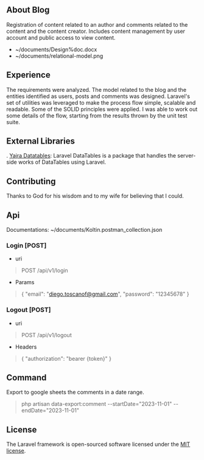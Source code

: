 ## About Blog

Registration of content related to an author and comments related to the content and the content creator. Includes content management by user account and public access to view content.

* ~/documents/Design%doc.docx
* ~/documents/relational-model.png

## Experience

The requirements were analyzed. The model related to the blog and the entities identified as users, posts and comments was designed. Laravel's set of utilities was leveraged to make the process flow simple, scalable and readable. Some of the SOLID principles were applied. I was able to work out some details of the flow, starting from the results thrown by the unit test suite.

## External Libraries

. [Yajra Datatables](https://yajrabox.com/docs/laravel-datatables/9.0): Laravel DataTables is a package that handles the server-side works of DataTables using Laravel.

## Contributing

Thanks to God for his wisdom and to my wife for believing that I could.
## Api

Documentations: ~/documents/Koltin.postman_collection.json

### Login [POST]
* uri
> POST /api/v1/login
> 
* Params
>{
"email": "diego.toscanof@gmail.com",
"password": "12345678"
}
### Logout [POST]
* uri
> POST /api/v1/logout
>
* Headers
> { "authorization": "bearer {token}" }


## Command

Export to google sheets the comments in a date range.

> php artisan data-export:comment --startDate="2023-11-01" --endDate="2023-11-01"
> 


## License

The Laravel framework is open-sourced software licensed under the [MIT license](https://opensource.org/licenses/MIT).
